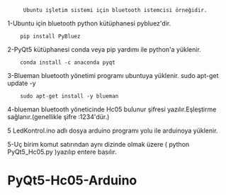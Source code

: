          Ubuntu işletim sistemi için bluetooth istemcisi örneğidir. 

1-Ubuntu için bluetooth python kütüphanesi pybluez'dir.

		pip install PyBluez

2-PyQt5 kütüphanesi conda veya pip yardımı ile python'a yüklenir.

		conda install -c anaconda pyqt

3-Blueman bluetooth yönetimi programı ubuntuya yüklenir.
		sudo apt-get update -y

		sudo apt-get install -y blueman

4-blueman bluetooth yöneticinde Hc05 bulunur şifresi yazılır.Eşleştirme sağlanır.(genellikle şifre :1234'dür.)


5 LedKontrol.ino adlı dosya arduino programı yolu ile arduinoya yüklenir. 


5-Uç birim komut satırından aynı dizinde olmak üzere ( python PyQt5_Hc05.py )yazılıp entere basılır.  




# PyQt5-Hc05-Arduino 
